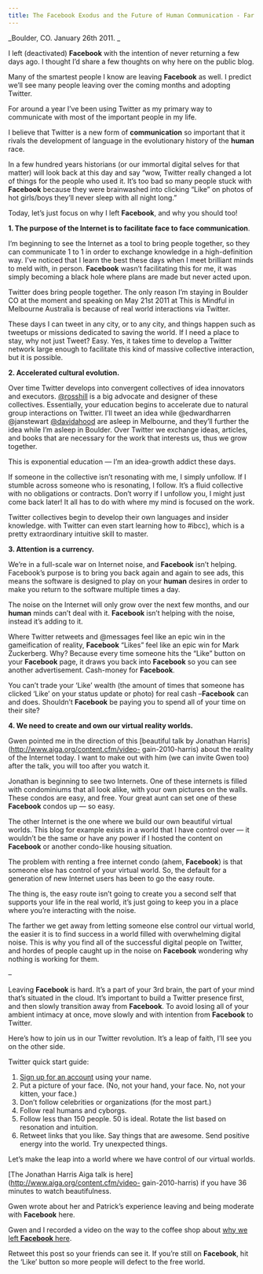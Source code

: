 ```yaml
---
title: The Facebook Exodus and the Future of Human Communication - Far Beyond The Stars
---
```


_Boulder, CO. January 26th 2011. _

I left (deactivated) **Facebook** with the intention of never returning a few
days ago. I thought I’d share a few thoughts on why here on the public blog.

Many of the smartest people I know are leaving **Facebook** as well. I predict
we’ll see many people leaving over the coming months and adopting Twitter.

For around a year I’ve been using Twitter as my primary way to communicate
with most of the important people in my life.

I believe that Twitter is a new form of **communication** so important that it
rivals the development of language in the evolutionary history of the
**human** race.

In a few hundred years historians (or our immortal digital selves for that
matter) will look back at this day and say “wow, Twitter really changed a lot
of things for the people who used it. It’s too bad so many people stuck with
**Facebook** because they were brainwashed into clicking “Like” on photos of
hot girls/boys they’ll never sleep with all night long.”

Today, let’s just focus on why I left **Facebook**, and why you should too!

**1\. The purpose of the Internet is to facilitate face to face **communication****.

I’m beginning to see the Internet as a tool to bring people together, so they
can communicate 1 to 1 in order to exchange knowledge in a high-definition
way. I’ve noticed that I learn the best these days when I meet brilliant minds
to meld with, in person. **Facebook** wasn’t facilitating this for me, it was
simply becoming a black hole where plans are made but never acted upon.

Twitter does bring people together. The only reason I’m staying in Boulder CO
at the moment and speaking on May 21st 2011 at This is
Mindful in Melbourne Australia is because of real
world interactions via Twitter.

These days I can tweet in any city, or to any city, and things happen such as
tweetups or missions dedicated to saving the world. If I need a place to stay,
why not just Tweet? Easy. Yes, it takes time to develop a Twitter network
large enough to facilitate this kind of massive collective interaction, but it
is possible.

**2\. Accelerated cultural evolution.**

Over time Twitter develops into convergent collectives of idea innovators and
executors. [@rosshill](http://twitter.com/rosshill) is a big advocate and
designer of these collectives. Essentially, your education begins to
accelerate due to natural group interactions on Twitter. I’ll tweet an idea
while @edwardharren
@janstewart
[@davidahood](http://twitter.com/davidahood) are asleep in Melbourne, and
they’ll further the idea while I’m asleep in Boulder. Over Twitter we exchange
ideas, articles, and books that are necessary for the work that interests us,
thus we grow together.

This is exponential education — I’m an idea-growth addict these days.

If someone in the collective isn’t resonating with me, I simply unfollow. If I
stumble across someone who is resonating, I follow. It’s a fluid collective
with no obligations or contracts. Don’t worry if I unfollow you, I might just
come back later! It all has to do with where my mind is focused on the work.

Twitter collectives begin to develop their own languages and insider
knowledge. with Twitter can even start learning how to
#ibcc), which is a pretty extraordinary
intuitive skill to master.

**3\. Attention is a currency.**

We’re in a full-scale war on Internet noise, and **Facebook** isn’t helping.
Facebook’s purpose is to bring you back again and again to see ads, this means
the software is designed to play on your **human** desires in order to make
you return to the software multiple times a day.

The noise on the Internet will only grow over the next few months, and our
**human** minds can’t deal with it. **Facebook** isn’t helping with the noise,
instead it’s adding to it.

Where Twitter retweets and @messages feel like an epic win in the
gameification of reality, **Facebook** “Likes” feel like an epic win for Mark
Zuckerberg. Why? Because every time someone hits the “Like” button on your
**Facebook** page, it draws you back into **Facebook** so you can see another
advertisement. Cash-money for **Facebook**.

You can’t trade your ‘Like’ wealth (the amount of times that someone has
clicked ‘Like’ on your status update or photo) for real cash –**Facebook** can
and does. Shouldn’t **Facebook** be paying you to spend all of your time on
their site?

**4\. We need to create and own our virtual reality worlds.**

Gwen pointed me in the direction of this
[beautiful talk by Jonathan Harris](http://www.aiga.org/content.cfm/video-
gain-2010-harris) about the reality of the Internet today. I want to make out
with him (we can invite Gwen too) after the talk, you will too after you watch
it.

Jonathan is beginning to see two Internets. One of these internets is filled
with condominiums that all look alike, with your own pictures on the walls.
These condos are easy, and free. Your great aunt can set one of these
**Facebook** condos up — so easy.

The other Internet is the one where we build our own beautiful virtual worlds.
This blog for example exists in a world that I have control over — it wouldn’t
be the same or have any power if I hosted the content on **Facebook** or
another condo-like housing situation.

The problem with renting a free internet condo (ahem, **Facebook**) is that
someone else has control of your virtual world. So, the default for a
generation of new Internet users has been to go the easy route.

The thing is, the easy route isn’t going to create you a second self that
supports your life in the real world, it’s just going to keep you in a place
where you’re interacting with the noise.

The farther we get away from letting someone else control our virtual world,
the easier it is to find success in a world filled with overwhelming digital
noise. This is why you find all of the successful digital people on Twitter,
and hordes of people caught up in the noise on **Facebook** wondering why
nothing is working for them.

–

Leaving **Facebook** is hard. It’s a part of your 3rd brain, the part of your
mind that’s situated in the cloud. It’s important to build a Twitter presence
first, and then slowly transition away from **Facebook**. To avoid losing all
of your ambient intimacy at once, move slowly and with intention from
**Facebook** to Twitter.

Here’s how to join us in our Twitter revolution. It’s a leap of faith, I’ll
see you on the other side.

Twitter quick start guide:

  1. [Sign up for an account](https://twitter.com/signup) using your name.
  2. Put a picture of your face. (No, not your hand, your face. No, not your kitten, your face.)
  3. Don’t follow celebrities or organizations (for the most part.)
  4. Follow real humans and cyborgs.
  5. Follow less than 150 people. 50 is ideal. Rotate the list based on resonation and intuition.
  6. Retweet links that you like. Say things that are awesome. Send positive energy into the world. Try unexpected things.

Let’s make the leap into a world where we have control of our virtual worlds.

[The Jonathan Harris Aiga talk is here](http://www.aiga.org/content.cfm/video-
gain-2010-harris) if you have 36 minutes to watch beautifulness.

Gwen wrote about her and Patrick’s experience leaving and being moderate with
**Facebook**
here.

Gwen and I recorded a video on the way to the coffee shop about [why we left
**Facebook** here](http://youtu.be/pXl1nXxHdWg).

Retweet this post so your friends can see it. If you’re still on **Facebook**,
hit the ‘Like’ button so more people will defect to the free world.
